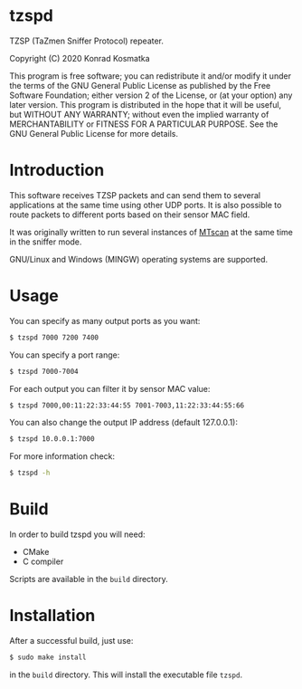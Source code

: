 # tzspd
TZSP (TaZmen Sniffer Protocol) repeater.

Copyright (C) 2020  Konrad Kosmatka

This program is free software; you can redistribute it and/or modify it under the terms of the GNU General Public License as published by the Free Software Foundation; either version 2 of the License, or (at your option) any later version. This program is distributed in the hope that it will be useful, but WITHOUT ANY WARRANTY; without even the implied warranty of MERCHANTABILITY or FITNESS FOR A PARTICULAR PURPOSE. See the GNU General Public License for more details.

# Introduction
This software receives TZSP packets and can send them to several applications at the same time using other UDP ports. It is also possible to route packets to different ports based on their sensor MAC field.

It was originally written to run several instances of [MTscan](https://github.com/kkonradpl/mtscan/) at the same time in the sniffer mode.

GNU/Linux and Windows (MINGW) operating systems are supported.

# Usage
You can specify as many output ports as you want:
```sh
$ tzspd 7000 7200 7400
```

You can specify a port range:
```sh
$ tzspd 7000-7004
```

For each output you can filter it by sensor MAC value:
```sh
$ tzspd 7000,00:11:22:33:44:55 7001-7003,11:22:33:44:55:66
```

You can also change the output IP address (default 127.0.0.1):
```sh
$ tzspd 10.0.0.1:7000 
```

For more information check:
```sh
$ tzspd -h
```

# Build
In order to build tzspd you will need:
- CMake
- C compiler

Scripts are available in the `build` directory.

# Installation
After a successful build, just use:
```sh
$ sudo make install
```
in the `build` directory. This will install the executable file `tzspd`.
